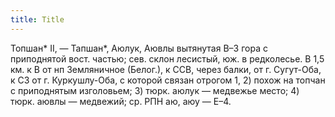 ```yaml
---
title: Title
---
```


Топшан* II, — Тапшан*, Аюлук, Аювлы вытянутая В–З гора с приподнятой вост.
частью; сев. склон лесистый, юж. в редколесье. В 1,5 км. к В от нп Земляничное
(Белог.), к ССВ, через балки, от г. Сугут-Оба, к СЗ от г. Куркушлу-Оба, с
которой связан отрогом 1, 2) похож на топчан с приподнятым изголовьем; 3) тюрк.
аюлук — медвежье место; 4) тюрк. аювлы — медвежий; ср. РПН аю, аюу — Е–4.
